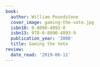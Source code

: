 ```yaml
---
book:
  author: William Poundstone
  cover_image: gaming-the-vote.jpg
  isbn10: 0-8090-4893-0
  isbn13: 978-0-8090-4893-9
  publication_year: '2008'
  title: Gaming the Vote
review:
  date_read: '2019-06-11'
---
```

